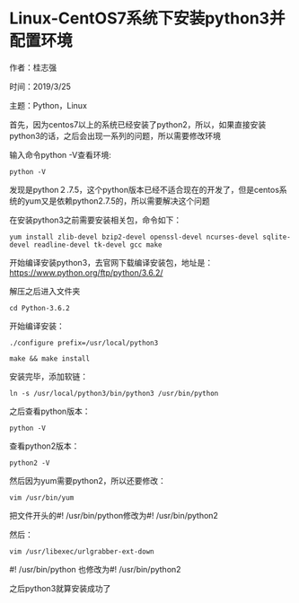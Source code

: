 #        Linux-CentOS7系统下安装python3并配置环境

作者：桂志强

时间：2019/3/25    

主题：Python，Linux



首先，因为centos7以上的系统已经安装了python2，所以，如果直接安装python3的话，之后会出现一系列的问题，所以需要修改环境

输入命令python -V查看环境:

`python -V`

发现是python２.7.5，这个python版本已经不适合现在的开发了，但是centos系统的yum又是依赖python2.7.5的，所以需要解决这个问题

在安装python3之前需要安装相关包，命令如下：

``yum install zlib-devel bzip2-devel openssl-devel ncurses-devel sqlite-devel readline-devel tk-devel gcc make``

开始编译安装python3，去官网下载编译安装包，地址是：https://www.python.org/ftp/python/3.6.2/

解压之后进入文件夹

`cd Python-3.6.2`

开始编译安装：

`./configure prefix=/usr/local/python3`

`make && make install`

安装完毕，添加软链：

`ln -s /usr/local/python3/bin/python3 /usr/bin/python`

之后查看python版本：

`python -V`

查看python2版本：

`python2 -V`

然后因为yum需要python2，所以还要修改：

`vim /usr/bin/yum`

把文件开头的#! /usr/bin/python修改为#! /usr/bin/python2

然后：

`vim /usr/libexec/urlgrabber-ext-down`

#! /usr/bin/python 也修改为#! /usr/bin/python2

之后python3就算安装成功了